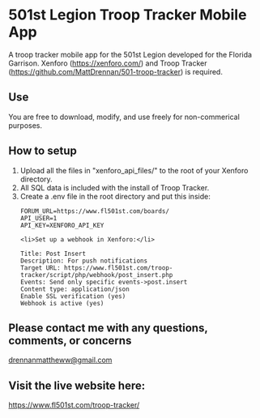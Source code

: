 # 501st Legion Troop Tracker Mobile App
A troop tracker mobile app for the 501st Legion developed for the Florida Garrison. Xenforo (https://xenforo.com/) and Troop Tracker (https://github.com/MattDrennan/501-troop-tracker) is required.

## Use
You are free to download, modify, and use freely for non-commerical purposes.

## How to setup

<ol>
	<li>Upload all the files in "xenforo_api_files/" to the root of your Xenforo directory.</li>
	<li>All SQL data is included with the install of Troop Tracker.</li>
	<li>Create a .env file in the root directory and put this inside:</li>

```
FORUM_URL=https://www.fl501st.com/boards/
API_USER=1
API_KEY=XENFORO_API_KEY
```

	<li>Set up a webhook in Xenforo:</li>

```
Title: Post Insert
Description: For push notifications
Target URL: https://www.fl501st.com/troop-tracker/script/php/webhook/post_insert.php
Events: Send only specific events->post.insert
Content type: application/json
Enable SSL verification (yes)
Webhook is active (yes)
```
</ol>

## Please contact me with any questions, comments, or concerns
drennanmattheww@gmail.com

## Visit the live website here:
https://www.fl501st.com/troop-tracker/
